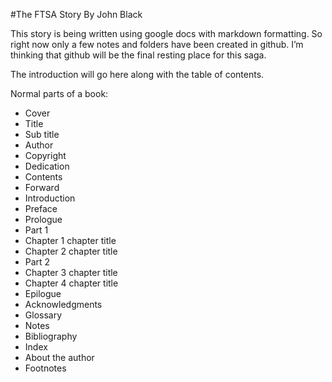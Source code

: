 #The FTSA Story
By John Black  

This story is being written using google docs with markdown formatting.   So right now only a few notes and folders have been created in github.  I’m thinking that github will be the final resting place for this saga.

The introduction will go here along with the table of contents.

Normal parts of a book:  
- Cover
- Title
- Sub title
- Author
- Copyright
- Dedication
- Contents
- Forward
- Introduction
- Preface
- Prologue
- Part 1
- Chapter 1 chapter title
- Chapter 2 chapter title
- Part 2
- Chapter 3 chapter title
- Chapter 4 chapter title
- Epilogue
- Acknowledgments
- Glossary
- Notes
- Bibliography
- Index
- About the author
- Footnotes
